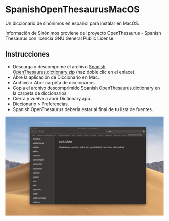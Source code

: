 # SpanishOpenThesaurusMacOS

Un diccionario de sinónimos en español para instalar en MacOS.

Información de Sinónimos proviene del proyecto OpenThesaurus - Spanish Thesaurus con licencia GNU General Public License.

## Instrucciones

- Descarga y descomprime el archivo [Spanish OpenThesaurus.dictionary.zip](https://github.com/camilomazo/SpanishOpenThesaurusMacOS/raw/refs/heads/main/Spanish%20OpenThesaurus.dictionary.zip) (haz doble clic en el enlace).
- Abre la aplicación de Diccionario en Mac.
- Archivo > Abrir carpeta de diccionarios.
- Copia el archivo descomprimido Spanish OpenThesaurus.dictionary en la carpeta de diccionarios.
- Cierra y vuelve a abrir Dictionary.app.
- Diccionario > Preferencias.
- Spanish OpenThesaurus debería estar al final de tu lista de fuentes.

![Captura de Pantalla](https://github.com/camilomazo/SpanishOpenThesaurusMacOS/raw/main/Screenshot.png)
